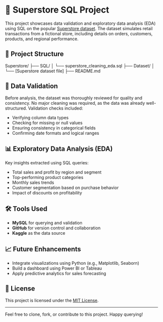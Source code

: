 # 🛒 Superstore SQL Project

This project showcases data validation and exploratory data analysis (EDA) using SQL on the popular [Superstore dataset](https://www.kaggle.com/datasets/vivek468/superstore-dataset-final?utm_source=chatgpt.com). The dataset simulates retail transactions from a fictional store, including details on orders, customers, products, and regional performance.

## 📂 Project Structure

Superstore/ 
├── SQL/ 
│ └── superstore_cleaning_eda.sql 
├── Dataset/ 
│ └── [Superstore dataset file] 
├── README.md


## 🧹 Data Validation

Before analysis, the dataset was thoroughly reviewed for quality and consistency. No major cleaning was required, as the data was already well-structured. Validation checks included:

- Verifying column data types
- Checking for missing or null values
- Ensuring consistency in categorical fields
- Confirming date formats and logical ranges

## 📊 Exploratory Data Analysis (EDA)

Key insights extracted using SQL queries:

- Total sales and profit by region and segment
- Top-performing product categories
- Monthly sales trends
- Customer segmentation based on purchase behavior
- Impact of discounts on profitability

## 🛠️ Tools Used

- **MySQL** for querying and validation
- **GitHub** for version control and collaboration
- **Kaggle** as the data source

## 📈 Future Enhancements

- Integrate visualizations using Python (e.g., Matplotlib, Seaborn)
- Build a dashboard using Power BI or Tableau
- Apply predictive analytics for sales forecasting

## 📄 License

This project is licensed under the [MIT License](LICENSE).

---

Feel free to clone, fork, or contribute to this project. Happy querying!
